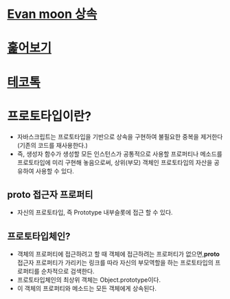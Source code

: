 # [Evan moon 상속](https://evan-moon.github.io/2019/10/27/inheritance-with-prototype/)

# [훑어보기](https://evan-moon.github.io/2019/10/23/js-prototype/)

# [테코톡](https://youtu.be/RYxgNZW3wl0)

# 프로토타입이란?
* 자바스크립트는 프로토타입을 기반으로 상속을 구현하여 불필요한 중복을 제거한다(기존의 코드를 재사용한다.)
* 즉, 생성자 함수가 생성할 모든 인스턴스가 공통적으로 사용할 프로퍼티나 메소드를 프로토타입에 미리 구현해 놓음으로써, 상위(부모) 객체인 프로토타입의 자산을 공유하여 사용할 수 있다.

## __proto__ 접근자 프로퍼티
* 자신의 프로토타입, 즉 Prototype 내부슬롯에 접근 할 수 있다.

## 프로토타입체인?
* 객체의 프로퍼티에 접근하려고 할 때 객체에 접근하려는 프로퍼티가 없으면,__proto__ 접근자 프로퍼티가  가리키는 링크를 따라 자신의 부모역할을 하는 프로토타입의 프로퍼티를 순차적으로 검색한다.
* 프로토타입체인의 최상위 객체는 Object.prototype이다.
* 이 객체의 프로퍼티와 메소드는 모든 객체에게 상속된다.
